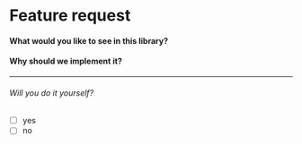 # Feature request

#### What would you like to see in this library?

#### Why should we implement it?

---

###### Will you do it yourself?

* [ ] yes
* [ ] no
